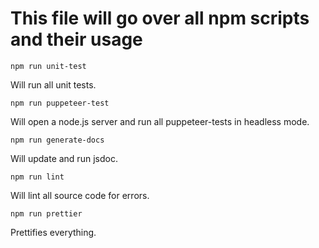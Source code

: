 # This file will go over all npm scripts and their usage

`npm run unit-test`

Will run all unit tests.

`npm run puppeteer-test`

Will open a node.js server and run all puppeteer-tests in headless mode.

`npm run generate-docs`

Will update and run jsdoc.

`npm run lint`

Will lint all source code for errors.

`npm run prettier`

Prettifies everything.
